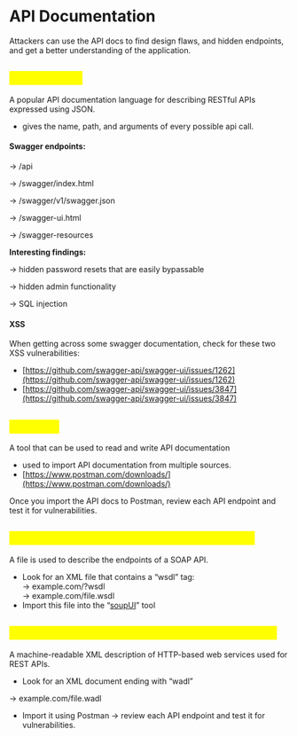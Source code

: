 # API Documentation

Attackers can use the API docs to find design flaws, and hidden endpoints, and get a better understanding of the application.

## <mark style="color:yellow;">Swagger API</mark>

A popular API documentation language for describing RESTful APIs expressed using JSON.&#x20;

* gives the name, path, and arguments of every possible api call.&#x20;

#### **Swagger endpoints:**

→ /api&#x20;

→ /swagger/index.html&#x20;

→ /swagger/v1/swagger.json&#x20;

→ /swagger-ui.html&#x20;

→ /swagger-resources

**Interesting findings:**

→ hidden password resets that are easily bypassable

→ hidden admin functionality&#x20;

→ SQL injection

#### **XSS**

When getting across some swagger documentation, check for these two XSS vulnerabilities:

* &#x20;[https://github.com/swagger-api/swagger-ui/issues/1262](https://github.com/swagger-api/swagger-ui/issues/1262)
* [https://github.com/swagger-api/swagger-ui/issues/3847](https://github.com/swagger-api/swagger-ui/issues/3847)

## <mark style="color:yellow;">Postman</mark>

A tool that can be used to read and write API documentation

* used to import API documentation from multiple sources.
* &#x20;[https://www.postman.com/downloads/](https://www.postman.com/downloads/)

Once you import the API docs to Postman, review each API endpoint and test it for vulnerabilities.

## <mark style="color:yellow;">Web Service Description Language (WSDL)</mark>

A file is used to describe the endpoints of a SOAP API.

* Look for an XML file that contains a “wsdl” tag:\
  → example.com/?wsdl\
  → example.com/file.wsdl
* Import this file into the “[soupUI](https://www.soapui.org/downloads/soapui/)” tool

## <mark style="color:yellow;">Web Application Description Language (WADL)</mark>&#x20;

A machine-readable XML description of HTTP-based web services used for REST APIs.

* Look for an XML document ending with “wadl”&#x20;

&#x20;      → example.com/file.wadl

* Import it using Postman -> review each API endpoint and test it for vulnerabilities.

